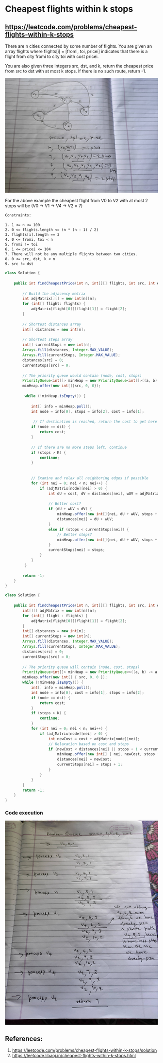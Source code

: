 # Cheapest flights within k stops
## https://leetcode.com/problems/cheapest-flights-within-k-stops

There are n cities connected by some number of flights. You are given an array flights where flights[i] = [fromi, toi, pricei] indicates that there is a flight from city fromi to city toi with cost pricei.

You are also given three integers src, dst, and k, return the cheapest price from src to dst with at most k stops. If there is no such route, return -1.

!["Cheapest flights within K stops"](cheapest-flights-within-k-stops-example.jpg?raw=true "Cheapest flights within K Stops")

For the above example the cheapest flight from V0 to V2 with at most 2 stops will be (V0 -> V1 -> V4 -> V2 = 7)

```
Constraints:

1. 1 <= n <= 100
2. 0 <= flights.length <= (n * (n - 1) / 2)
3. flights[i].length == 3
4. 0 <= fromi, toi < n
5. fromi != toi
6. 1 <= pricei <= 104
7. There will not be any multiple flights between two cities.
8. 0 <= src, dst, k < n
9. src != dst
```

```java
class Solution {
    
    public int findCheapestPrice(int n, int[][] flights, int src, int dst, int K) {
     
        // Build the adjacency matrix
        int adjMatrix[][] = new int[n][n];
        for (int[] flight: flights) {
            adjMatrix[flight[0]][flight[1]] = flight[2];
        }
        
        // Shortest distances array
        int[] distances = new int[n];
        
        // Shortest steps array
        int[] currentStops = new int[n];
        Arrays.fill(distances, Integer.MAX_VALUE);
        Arrays.fill(currentStops, Integer.MAX_VALUE);
        distances[src] = 0;
        currentStops[src] = 0;
        
        // The priority queue would contain (node, cost, stops)
        PriorityQueue<int[]> minHeap = new PriorityQueue<int[]>((a, b) -> a[1] - b[1]);
        minHeap.offer(new int[]{src, 0, 0});
        
         while (!minHeap.isEmpty()) {
             
            int[] info = minHeap.poll();
            int node = info[0], stops = info[2], cost = info[1];
             
             // If destination is reached, return the cost to get here
            if (node == dst) {
                return cost;
            }
             
            // If there are no more steps left, continue 
            if (stops > K) {
                continue;
            }
             
             
            // Examine and relax all neighboring edges if possible 
            for (int nei = 0; nei < n; nei++) {
                if (adjMatrix[node][nei] > 0) {
                    int dU = cost, dV = distances[nei], wUV = adjMatrix[node][nei];
                    
                    // Better cost?
                    if (dU + wUV < dV) {
                        minHeap.offer(new int[]{nei, dU + wUV, stops + 1});
                        distances[nei] = dU + wUV;
                    }
                    else if (stops < currentStops[nei]) {
                        // Better steps?
                        minHeap.offer(new int[]{nei, dU + wUV, stops + 1});
                    }
                    currentStops[nei] = stops;
                }
            }
         }
        
        return -1;
    }
}
```

```java
class Solution {
    
    public int findCheapestPrice(int n, int[][] flights, int src, int dst, int K) {
        int[][] adjMatrix = new int[n][n];
        for (int[] flight : flights) {
            adjMatrix[flight[0]][flight[1]] = flight[2];
        }
        int[] distances = new int[n];
        int[] currentStops = new int[n];
        Arrays.fill(distances, Integer.MAX_VALUE);
        Arrays.fill(currentStops, Integer.MAX_VALUE);
        distances[src] = 0;
        currentStops[src] = 0;
        
        // The priority queue will contain (node, cost, stops)
        PriorityQueue<int[]> minHeap = new PriorityQueue<>((a, b) -> a[1] - b[1]);
        minHeap.offer(new int[] { src, 0, 0 });
        while (!minHeap.isEmpty()) {
            int[] info = minHeap.poll();
            int node = info[0], cost = info[1], stops = info[2];
            if (node == dst) {
                return cost;
            }
            if (stops > K) {
                continue;
            }
            for (int nei = 0; nei < n; nei++) {
                if (adjMatrix[node][nei] > 0) {
                    int newCost = cost + adjMatrix[node][nei];
                    // Relaxation based on cost and stops
                    if (newCost < distances[nei] || stops + 1 < currentStops[nei]) {
                        minHeap.offer(new int[] { nei, newCost, stops + 1 });
                        distances[nei] = newCost;
                        currentStops[nei] = stops + 1;
                    }
                }
            }
        }
        return -1;
    }
}
```

### Code execution
!["Code Execution"](code-execution.jpg?raw=true "Code execution")


## References:
1. https://leetcode.com/problems/cheapest-flights-within-k-stops/solution
2. https://leetcode.libaoj.in/cheapest-flights-within-k-stops.html

